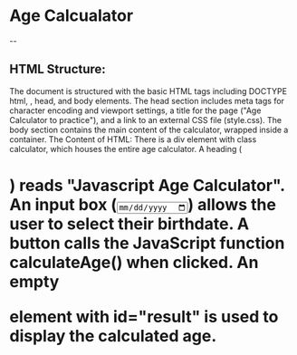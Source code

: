 # Age Calcualator
--
## HTML Structure: 
The document is structured with the basic HTML tags including DOCTYPE html, <html>, head, and body elements.
The head section includes meta tags for character encoding and viewport settings, a title for the page ("Age Calculator to practice"), and a link to an external CSS file (style.css).
The body section contains the main content of the calculator, wrapped inside a container.
The Content of HTML:
There is a div element with class calculator, which houses the entire age calculator.
A heading (<h1>) reads "Javascript Age Calculator".
An input box (<input type="date">) allows the user to select their birthdate.
A button calls the JavaScript function calculateAge() when clicked.
An empty <p> element with id="result" is used to display the calculated age.
